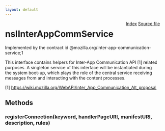 ```yaml
---
layout: default
---
```

<div class='links' style='float:right'><a href="../index.html">Index</a>
<a href="http://dxr.mozilla.org/mozilla-central/source/dom/interfaces/apps/nsIInterAppCommService.idl">Source file</a>
</div>

# nsIInterAppCommService #
  
Implemented by the contract id @mozilla.org/inter-app-communication-service;1  
  
This interface contains helpers for Inter-App Communication API [1] related  
purposes. A singleton service of this interface will be instantiated during  
the system boot-up, which plays the role of the central service receiving  
messages from and interacting with the content processes.  
  
[1] https://wiki.mozilla.org/WebAPI/Inter_App_Communication_Alt_proposal  
  

## Methods ##

### registerConnection(keyword, handlerPageURI, manifestURI, description, rules) ###
